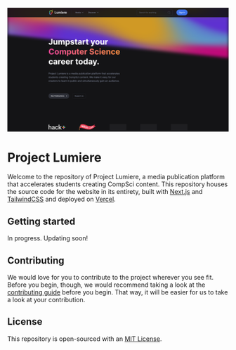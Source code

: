 ![](./public/images/index.png)

# Project Lumiere

Welcome to the repository of Project Lumiere, a media publication platform that accelerates students creating CompSci 
content. This repository houses the source code for the website in its entirety, built with [Next.js](https://nextjs.org) 
and [TailwindCSS](https://tailwindcss.com) and deployed on [Vercel](https://vercel.com).

## Getting started

In progress. Updating soon!

## Contributing

We would love for you to contribute to the project wherever you see fit. Before you begin, though, we would recommend 
taking a look at the [contributing guide](https://github.com/project-lumiere/lumiere/blob/main/CONTRIBUTING.md)
before you begin. That way, it will be easier for us to take a look at your contribution.

## License

This repository is open-sourced with an [MIT License](https://github.com/project-lumiere/lumiere/blob/main/LICENSE).
